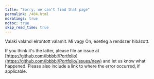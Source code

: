 ```yaml
---
title: "Sorry, we can't find that page"
permalink: /404.html
noratings: true
notoc: true
skip_read_time: true
---
```


Valaki valahol elrontott valamit. Mi vagy Ön, esetleg a rendszer hibázott.

If you think it's the latter, please file an issue at [https://github.com/ibbbbi/Portfolio](https://github.com/ibbbbi/Portfolio/issues/new)
and let us know what happened. Please also include a link to where the error
occurred, if applicable.
